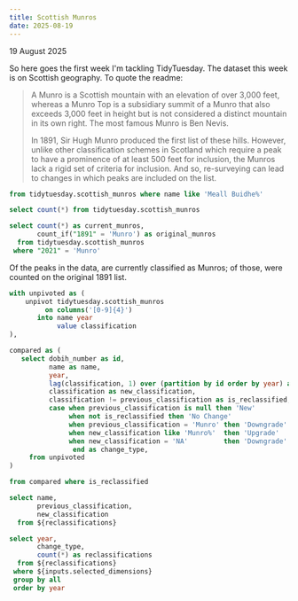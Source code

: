 ```yaml
---
title: Scottish Munros
date: 2025-08-19
---
```


<Note>
  19 August 2025
</Note>

So here goes the first week I'm tackling TidyTuesday. The dataset this week is on Scottish geography. To quote the readme:

> A Munro is a Scottish mountain with an elevation of over 3,000 feet, whereas a Munro Top is a subsidiary summit of a Munro that also exceeds 3,000 feet in height but is not considered a distinct mountain in its own right. The most famous Munro is Ben Nevis.
>
> In 1891, Sir Hugh Munro produced the first list of these hills. However, unlike other classification schemes in Scotland which require a peak to have a prominence of at least 500 feet for inclusion, the Munros lack a rigid set of criteria for inclusion. And so, re-surveying can lead to changes in which peaks are included on the list.

```sql scratch
from tidytuesday.scottish_munros where name like 'Meall Buidhe%'

```

```sql count_all
select count(*) from tidytuesday.scottish_munros
```

```sql count_current_munros
select count(*) as current_munros,
       count_if("1891" = 'Munro') as original_munros
  from tidytuesday.scottish_munros
 where "2021" = 'Munro'
```

Of the <Value data={count_all}/> peaks in the data, <Value data={count_current_munros} column=current_munros/> are currently classified as Munros; of those, <Value data={count_current_munros} column=original_munros/> were counted on the original 1891 list.

```sql reclassifications
with unpivoted as (
    unpivot tidytuesday.scottish_munros
         on columns('[0-9]{4}')
       into name year
            value classification
),

compared as (
   select dobih_number as id,
          name as name,
          year,
          lag(classification, 1) over (partition by id order by year) as previous_classification,
          classification as new_classification,
          classification != previous_classification as is_reclassified,
          case when previous_classification is null then 'New'
               when not is_reclassified then 'No Change'
               when previous_classification = 'Munro' then 'Downgrade'
               when new_classification like 'Munro%'  then 'Upgrade'
               when new_classification = 'NA'         then 'Downgrade'
                end as change_type,
     from unpivoted
)

from compared where is_reclassified
```

```sql dimensions
select name,
       previous_classification,
       new_classification
  from ${reclassifications}
```

<DimensionGrid data={dimensions} name="selected_dimensions"/>

```sql count_by_year
select year,
       change_type,
       count(*) as reclassifications
  from ${reclassifications}
 where ${inputs.selected_dimensions}
 group by all
 order by year
```

<BarChart
    data={count_by_year}
    x=year
    y=reclassifications
    series=change_type
    title='Number of Munros Reclassified by Year'
    sort=false
    chartAreaHeight=300
/>
